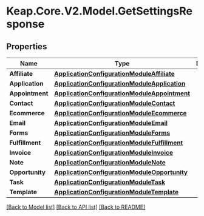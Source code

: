 # Keap.Core.V2.Model.GetSettingsResponse

## Properties

Name | Type | Description | Notes
------------ | ------------- | ------------- | -------------
**Affiliate** | [**ApplicationConfigurationModuleAffiliate**](ApplicationConfigurationModuleAffiliate.md) |  | [optional] 
**Application** | [**ApplicationConfigurationModuleApplication**](ApplicationConfigurationModuleApplication.md) |  | [optional] 
**Appointment** | [**ApplicationConfigurationModuleAppointment**](ApplicationConfigurationModuleAppointment.md) |  | [optional] 
**Contact** | [**ApplicationConfigurationModuleContact**](ApplicationConfigurationModuleContact.md) |  | [optional] 
**Ecommerce** | [**ApplicationConfigurationModuleEcommerce**](ApplicationConfigurationModuleEcommerce.md) |  | [optional] 
**Email** | [**ApplicationConfigurationModuleEmail**](ApplicationConfigurationModuleEmail.md) |  | [optional] 
**Forms** | [**ApplicationConfigurationModuleForms**](ApplicationConfigurationModuleForms.md) |  | [optional] 
**Fulfillment** | [**ApplicationConfigurationModuleFulfillment**](ApplicationConfigurationModuleFulfillment.md) |  | [optional] 
**Invoice** | [**ApplicationConfigurationModuleInvoice**](ApplicationConfigurationModuleInvoice.md) |  | [optional] 
**Note** | [**ApplicationConfigurationModuleNote**](ApplicationConfigurationModuleNote.md) |  | [optional] 
**Opportunity** | [**ApplicationConfigurationModuleOpportunity**](ApplicationConfigurationModuleOpportunity.md) |  | [optional] 
**Task** | [**ApplicationConfigurationModuleTask**](ApplicationConfigurationModuleTask.md) |  | [optional] 
**Template** | [**ApplicationConfigurationModuleTemplate**](ApplicationConfigurationModuleTemplate.md) |  | [optional] 

[[Back to Model list]](../README.md#documentation-for-models) [[Back to API list]](../README.md#documentation-for-api-endpoints) [[Back to README]](../README.md)

